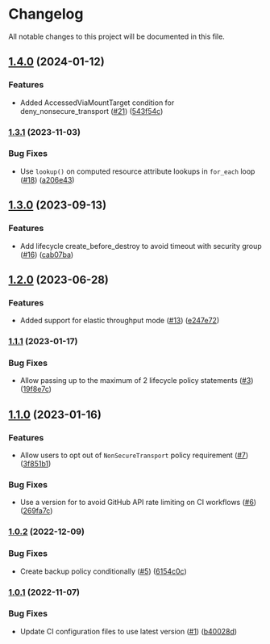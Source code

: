 # Changelog

All notable changes to this project will be documented in this file.

## [1.4.0](https://github.com/terraform-aws-modules/terraform-aws-efs/compare/v1.3.1...v1.4.0) (2024-01-12)


### Features

* Added AccessedViaMountTarget condition for deny_nonsecure_transport ([#21](https://github.com/terraform-aws-modules/terraform-aws-efs/issues/21)) ([543f54c](https://github.com/terraform-aws-modules/terraform-aws-efs/commit/543f54cdf203108106d006ea693463ea463df293))

### [1.3.1](https://github.com/terraform-aws-modules/terraform-aws-efs/compare/v1.3.0...v1.3.1) (2023-11-03)


### Bug Fixes

* Use `lookup()` on computed resource attribute lookups in `for_each` loop ([#18](https://github.com/terraform-aws-modules/terraform-aws-efs/issues/18)) ([a206e43](https://github.com/terraform-aws-modules/terraform-aws-efs/commit/a206e4397871609dbf80866eb9cddd4b597075c8))

## [1.3.0](https://github.com/terraform-aws-modules/terraform-aws-efs/compare/v1.2.0...v1.3.0) (2023-09-13)


### Features

* Add lifecycle create_before_destroy to avoid timeout with security group ([#16](https://github.com/terraform-aws-modules/terraform-aws-efs/issues/16)) ([cab07ba](https://github.com/terraform-aws-modules/terraform-aws-efs/commit/cab07ba2448691c94eb192fbe5a588bcc59dfbdd))

## [1.2.0](https://github.com/terraform-aws-modules/terraform-aws-efs/compare/v1.1.1...v1.2.0) (2023-06-28)


### Features

* Added support for elastic throughput mode ([#13](https://github.com/terraform-aws-modules/terraform-aws-efs/issues/13)) ([e247e72](https://github.com/terraform-aws-modules/terraform-aws-efs/commit/e247e72ebaa816cbd46cc508ed2aaab94e03ff74))

### [1.1.1](https://github.com/terraform-aws-modules/terraform-aws-efs/compare/v1.1.0...v1.1.1) (2023-01-17)


### Bug Fixes

* Allow passing up to the maximum of 2 lifecycle policy statements ([#3](https://github.com/terraform-aws-modules/terraform-aws-efs/issues/3)) ([19f8e7c](https://github.com/terraform-aws-modules/terraform-aws-efs/commit/19f8e7cd5c8c650fbc5a06c00f7e116d95fcdb20))

## [1.1.0](https://github.com/terraform-aws-modules/terraform-aws-efs/compare/v1.0.2...v1.1.0) (2023-01-16)


### Features

* Allow users to opt out of `NonSecureTransport` policy requirement ([#7](https://github.com/terraform-aws-modules/terraform-aws-efs/issues/7)) ([3f851b1](https://github.com/terraform-aws-modules/terraform-aws-efs/commit/3f851b1ac1efe4a473b697bd287f178e09f838e0))


### Bug Fixes

* Use a version for  to avoid GitHub API rate limiting on CI workflows ([#6](https://github.com/terraform-aws-modules/terraform-aws-efs/issues/6)) ([269fa7c](https://github.com/terraform-aws-modules/terraform-aws-efs/commit/269fa7c55976e32b7b0c949deef4d729aa0b0cf2))

### [1.0.2](https://github.com/terraform-aws-modules/terraform-aws-efs/compare/v1.0.1...v1.0.2) (2022-12-09)


### Bug Fixes

* Create backup policy conditionally ([#5](https://github.com/terraform-aws-modules/terraform-aws-efs/issues/5)) ([6154c0c](https://github.com/terraform-aws-modules/terraform-aws-efs/commit/6154c0c6088d7b220f5193dc0f7809f0b7ddc921))

### [1.0.1](https://github.com/terraform-aws-modules/terraform-aws-efs/compare/v1.0.0...v1.0.1) (2022-11-07)


### Bug Fixes

* Update CI configuration files to use latest version ([#1](https://github.com/terraform-aws-modules/terraform-aws-efs/issues/1)) ([b40028d](https://github.com/terraform-aws-modules/terraform-aws-efs/commit/b40028d9d0139318764c7ef1cdac124e80c0f902))
